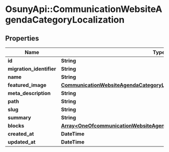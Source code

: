 # OsunyApi::CommunicationWebsiteAgendaCategoryLocalization

## Properties
Name | Type | Description | Notes
------------ | ------------- | ------------- | -------------
**id** | **String** |  | [optional] 
**migration_identifier** | **String** |  | [optional] 
**name** | **String** |  | [optional] 
**featured_image** | [**CommunicationWebsiteAgendaCategoryLocalizationFeaturedImage**](CommunicationWebsiteAgendaCategoryLocalizationFeaturedImage.md) |  | [optional] 
**meta_description** | **String** |  | [optional] 
**path** | **String** |  | [optional] 
**slug** | **String** |  | [optional] 
**summary** | **String** |  | [optional] 
**blocks** | [**Array&lt;OneOfcommunicationWebsiteAgendaCategoryLocalizationBlocksItems&gt;**](.md) |  | [optional] 
**created_at** | **DateTime** |  | [optional] 
**updated_at** | **DateTime** |  | [optional] 

